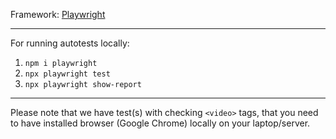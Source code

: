 
Framework: [Playwright](https://playwright.dev)

---

For running autotests locally:

1. `npm i playwright`
3. `npx playwright test`
4. `npx playwright show-report`
---

Please note that we have test(s) with checking `<video>` tags, that you need to have installed browser (Google Chrome) locally on your laptop/server.
